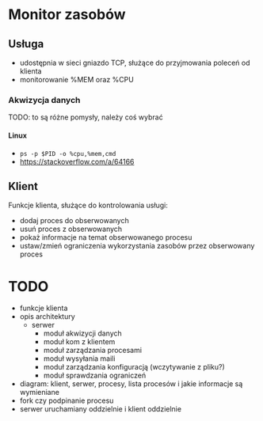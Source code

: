 # Monitor zasobów

## Usługa

* udostępnia w sieci gniazdo TCP, służące do przyjmowania poleceń od klienta
* monitorowanie %MEM oraz %CPU

### Akwizycja danych

TODO: to są różne pomysły, należy coś wybrać

#### Linux

* `ps -p $PID -o %cpu,%mem,cmd`
* https://stackoverflow.com/a/64166

## Klient

Funkcje klienta, służące do kontrolowania usługi:

* dodaj proces do obserwowanych
* usuń proces z obserwowanych
* pokaż informacje na temat obserwowanego procesu
* ustaw/zmień ograniczenia wykorzystania zasobów przez obserwowany proces

# TODO
* funkcje klienta
* opis architektury
  * serwer
    * moduł akwizycji danych
    * moduł kom z klientem
    * moduł zarządzania procesami
    * moduł wysyłania maili
    * moduł zarządzania konfiguracją (wczytywanie z pliku?)
    * moduł sprawdzania ograniczeń
* diagram: klient, serwer, procesy, lista procesów i jakie informacje są wymieniane
* fork czy podpinanie procesu
* serwer uruchamiany oddzielnie i klient oddzielnie
